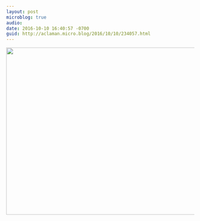 ```yaml
---
layout: post
microblog: true
audio: 
date: 2016-10-10 16:40:57 -0700
guid: http://aclaman.micro.blog/2016/10/10/234057.html
---
```



<img src="http://micro.alexclaman.com/uploads/2018/930b62349e.jpg" width="600" height="449" />
